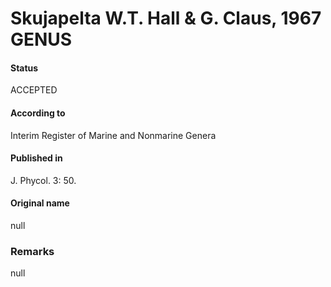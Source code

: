 # Skujapelta W.T. Hall & G. Claus, 1967 GENUS

#### Status
ACCEPTED

#### According to
Interim Register of Marine and Nonmarine Genera

#### Published in
J. Phycol. 3: 50.

#### Original name
null

### Remarks
null